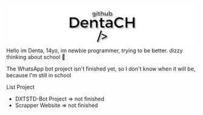 <body>
    <a href=https://github.com/DentaCH><img src="./github.jpg", align=center></img></a>
</body>
Hello im Denta, 14yo, im newbie programmer, trying to be better.
dizzy thinking about school 🥴

The WhatsApp bot project isn't finished yet, so I don't know when it will be, because I'm still in school

List Project
- DXTSTD-Bot Project => not finished
- Scrapper Website => not finished

<!--
**DentaStudio/DentaStudio** is a ✨ _special_ ✨ repository because its `README.md` (this file) appears on your GitHub profile.

Here are some ideas to get you started:

- 🔭 I’m currently working on ...
- 🌱 I’m currently learning ...
- 👯 I’m looking to collaborate on ...
- 🤔 I’m looking for help with ...
- 💬 Ask me about ...
- 📫 How to reach me: ...
- 😄 Pronouns: ...
- ⚡ Fun fact: ...
-->


